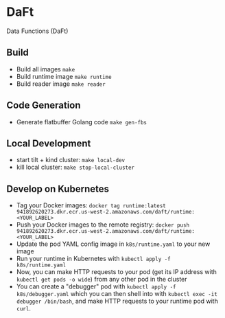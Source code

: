 # DaFt
Data Functions (DaFt)

## Build
- Build all images `make`
- Build runtime image `make runtime`
- Build reader image `make reader`

## Code Generation
- Generate flatbuffer Golang code  `make gen-fbs`

## Local Development
- start tilt + kind cluster: `make local-dev`
- kill local cluster: `make stop-local-cluster`

## Develop on Kubernetes
- Tag your Docker images: `docker tag runtime:latest 941892620273.dkr.ecr.us-west-2.amazonaws.com/daft/runtime:<YOUR_LABEL>`
- Push your Docker images to the remote registry: `docker push 941892620273.dkr.ecr.us-west-2.amazonaws.com/daft/runtime:<YOUR_LABEL>`
- Update the pod YAML config image in `k8s/runtime.yaml` to your new image
- Run your runtime in Kubernetes with `kubectl apply -f k8s/runtime.yaml`
- Now, you can make HTTP requests to your pod (get its IP address with `kubectl get pods -o wide`) from any other pod in the cluster
- You can create a "debugger" pod with `kubectl apply -f k8s/debugger.yaml` which you can then shell into with `kubectl exec -it debugger /bin/bash`, and make HTTP requests to your runtime pod with `curl`.
